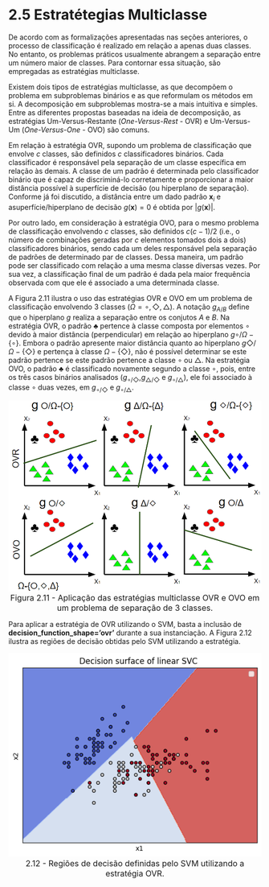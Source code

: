 <style>
    legend {
        font-size: 16px;
    }
    main {
        text-align: justify;
    }
</style>

# 2.5 Estratétegias Multiclasse

De acordo com as formalizações apresentadas nas seções anteriores, o processo de classificação é realizado em relação a apenas duas classes. No entanto, os problemas práticos usualmente abrangem a separação entre um número maior de classes. Para contornar essa situação, são empregadas as estratégias multiclasse.

Existem dois tipos de estratégias multiclasse, as que decompõem o problema em subproblemas binários e as que reformulam os métodos em si. A decomposição em subproblemas mostra-se a mais intuitiva e simples. Entre as diferentes propostas baseadas na ideia de decomposição, as estratégias Um-Versus-Restante ($\textit{One-Versus-Rest}$ - OVR) e Um-Versus-Um ($\textit{One-Versus-One}$ - OVO) são comuns.

Em relação à estratégia OVR, supondo um problema de classificação que envolve $c$ classes, são definidos $c$ classificadores binários. Cada classificador é responsável pela separação de um classe específica em relação às demais. A classe de um padrão é determinada pelo classificador binário que é capaz de discriminá-lo corretamente e proporcionar a maior distância possível à superfície de decisão (ou hiperplano de separação). Conforme já foi discutido, a distância entre um dado padrão $\textbf{x}_{i}$ e asuperfície/hiperplano de decisão $g(\textbf{x})=0$ é obtida por $|g(\textbf{x})|$.

Por outro lado, em consideração à estratégia OVO, para o mesmo problema de classificação envolvendo $c$ classes, são definidos $c(c-1)/2$ (i.e., o número de combinações geradas por $c$ elementos tomados dois a dois) classificadores binários, sendo cada um deles responsável pela separação de padrões de determinado par de classes. Dessa maneira, um padrão pode ser classificado com relação a uma mesma classe diversas vezes. Por sua vez, a classificação final de um padrão é dada pela maior frequência observada com que ele é associado a uma determinada classe.

A Figura 2.11 ilustra o uso das estratégias OVR e OVO em um problema de classificação envolvendo 3 classes ($Ω={\circ,◇,△}$). A notação $g_{A/B}$ define que o hiperplano $g$ realiza a separação entre os conjutos $A$ e $B$. Na estratégia OVR, o padrão $♣$ pertence à classe composta por elementos $∘$ devido à  maior distância (perpendicular) em relação ao hiperplano $g{\circ/Ω-\{\circ\}}$. Embora o padrão apresente maior distância quanto ao hiperplano $g{◇/Ω-\{◇\}}$ e pertença à classe $Ω-\{◇\}$, não é possível determinar se este padrão pertence se este padrão pertence a classe $\circ$ ou $△$. Na estratégia OVO, o padrão $♣$ é classificado novamente segundo a classe $∘$, pois, entre os três casos binários analisados ($g_{∘/◇}$,$g_{△/◇}$ e $g_{∘/△}$), ele foi associado à classe $\circ$ duas vezes, em $g_{∘/◇}$ e $g_{∘/△}$.


<div align="center">   

![figura11](images/figura211.png "figura2.11") <legend>Figura 2.11 - Aplicação das estratégias multiclasse OVR e OVO em um problema de separação de 3 classes.</legend> </div>

Para aplicar a estratégia de OVR utilizando o SVM, basta a inclusão de $\textbf{decision_function_shape='ovr'}$ durante a sua instanciação. A Figura 2.12 ilustra as regiões de decisão obtidas pelo SVM utilizando a estratégia.

<div align="center"> 
    
![figura12](images/figura212.png "figura 2.12") <legend>2.12 - Regiões de decisão definidas pelo SVM utilizando a estratégia OVR.</legend>
</div>

